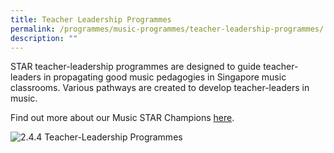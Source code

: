 ```yaml
---
title: Teacher Leadership Programmes
permalink: /programmes/music-programmes/teacher-leadership-programmes/
description: ""
---
```

STAR teacher-leadership programmes are designed to guide teacher-leaders in propagating good music pedagogies in Singapore music classrooms. Various pathways are created to develop teacher-leaders in music.  
  
Find out more about our Music STAR Champions [here](https://academyofsingaporeteachers.moe.edu.sg/star/learning-communities/music-star-champions).

![2.4.4 Teacher-Leadership Programmes](/images/244teacherleadershipprogrammes.jpg)